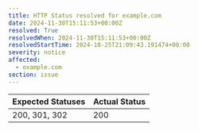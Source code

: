 ```yaml
---
title: HTTP Status resolved for example.com
date: 2024-11-30T15:11:53+00:00Z
resolved: True
resolvedWhen: 2024-11-30T15:11:53+00:00Z
resolvedStartTime: 2024-10-25T21:09:43.191474+00:00
severity: notice
affected:
  - example.com
section: issue
---
```


| Expected Statuses | Actual Status  |
|-------------------|----------------|
| 200, 301, 302 | 200 |
